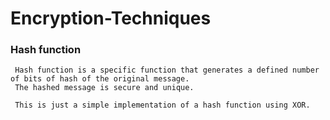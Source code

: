 # Encryption-Techniques

 ### Hash function 
     Hash function is a specific function that generates a defined number of bits of hash of the original message. 
     The hashed message is secure and unique.

     This is just a simple implementation of a hash function using XOR.

